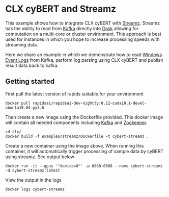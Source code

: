 # CLX cyBERT and Streamz

This example shows how to integrate CLX cyBERT with [Streamz](https://streamz.readthedocs.io/en/latest/). Streamz has the ability to read from [Kafka](https://kafka.apache.org/) directly into [Dask](https://dask.org/) allowing for computation on a multi-core or cluster environment. This approach is best used for instances in which you hope to increase processing speeds with streaming data.

Here we share an example in which we demonstrate how to read [Windows Event Logs](https://www.ultimatewindowssecurity.com/securitylog/encyclopedia/) from Kafka, perform log parsing using CLX cyBERT and publish result data back to kafka.


## Getting started

First pull the latest version of rapids suitable for your environment

```
docker pull rapidsai/rapidsai-dev-nightly:0.12-cuda10.1-devel-ubuntu18.04-py3.6
```

Then create a new image using the Dockerfile provided. This docker image will contain all needed components including [Kafka](https://kafka.apache.org/) and [Zookeeper](https://zookeeper.apache.org/).

```
cd clx/
docker build -f examples/streamz/Dockerfile -t cybert-streamz .
```

Create a new container using the image above. When running this container, it will automatically trigger processing of sample data by cyBERT using streamz. See output below

```
docker run -it --gpus '"device=0"' -p 8888:8888 --name cybert-streamz -d cybert-streamz:latest
```

View the output in the logs

```
docker logs cybert-streamz